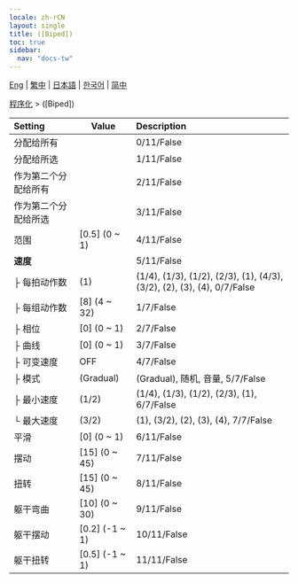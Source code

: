 ```yaml
---
locale: zh-rCN
layout: single
title: ([Biped])
toc: true
sidebar:
  nav: "docs-tw"
---
```

[Eng](/dancexr/menu/2025.4/motion/biped) | [繁中](/tw/dancexr/menu/2025.4/motion/biped) | [日本語](/jp/dancexr/menu/2025.4/motion/biped) | [한국어](/kr/dancexr/menu/2025.4/motion/biped) | [简中](/zh/dancexr/menu/2025.4/motion/biped)

[程序化](../menu#程序化) > ([Biped])



| Setting | Value | Description |
| :--- | --- | :--- |
| 分配给所有 || 0/11/False
| 分配给所选 || 1/11/False
| 作为第二个分配给所有 || 2/11/False
| 作为第二个分配给所选 || 3/11/False
| 范围 | [0.5] (0 ~ 1) | 4/11/False
| **速度** | | 5/11/False
| ├ 每拍动作数 | (1) | (1/4), (1/3), (1/2), (2/3), (1), (4/3), (3/2), (2), (3), (4), 0/7/False
| ├ 每组动作数 | [8] (4 ~ 32) | 1/7/False
| ├ 相位 | [0] (0 ~ 1) | 2/7/False
| ├ 曲线 | [0] (0 ~ 1) | 3/7/False
| ├ 可变速度 | OFF | 4/7/False
| ├ 模式 | (Gradual) | (Gradual), 随机, 音量, 5/7/False
| ├ 最小速度 | (1/2) | (1/4), (1/3), (1/2), (2/3), (1), 6/7/False
| └ 最大速度 | (3/2) | (1), (3/2), (2), (3), (4), 7/7/False
| 平滑 | [0] (0 ~ 1) | 6/11/False
| 摆动 | [15] (0 ~ 45) | 7/11/False
| 扭转 | [15] (0 ~ 45) | 8/11/False
| 躯干弯曲 | [10] (0 ~ 30) | 9/11/False
| 躯干摆动 | [0.2] (-1 ~ 1) | 10/11/False
| 躯干扭转 | [0.5] (-1 ~ 1) | 11/11/False

